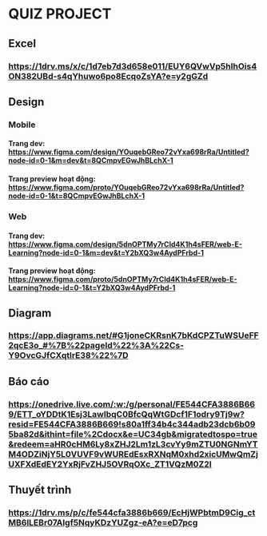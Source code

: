 # QUIZ PROJECT

## Excel
### https://1drv.ms/x/c/1d7eb7d3d658e011/EUY6QVwVp5hIhOis4ON382UBd-s4qYhuwo6po8EcqoZsYA?e=y2gGZd

## Design
### Mobile
#### Trang dev: https://www.figma.com/design/YOuqebGReo72vYxa698rRa/Untitled?node-id=0-1&m=dev&t=8QCmpvEGwJhBLchX-1
#### Trang preview hoạt động: https://www.figma.com/proto/YOuqebGReo72vYxa698rRa/Untitled?node-id=0-1&t=8QCmpvEGwJhBLchX-1

### Web
#### Trang dev: https://www.figma.com/design/5dnOPTMy7rCld4K1h4sFER/web-E-Learning?node-id=0-1&m=dev&t=Y2bXQ3w4AydPFrbd-1
#### Trang preview hoạt động: https://www.figma.com/proto/5dnOPTMy7rCld4K1h4sFER/web-E-Learning?node-id=0-1&t=Y2bXQ3w4AydPFrbd-1
## Diagram
### https://app.diagrams.net/#G1joneCKRsnK7bKdCPZTuWSUeFF2qcE3o_#%7B%22pageId%22%3A%22Cs-Y9OvcGJfCXqtlrE38%22%7D
## Báo cáo
### https://onedrive.live.com/:w:/g/personal/FE544CFA3886B669/ETT_oYDDtK1Esj3LawlbqC0BfcQqWtGDcf1F1odry9Tj9w?resid=FE544CFA3886B669!s80a1ff34b4c344adb23dcb6b095ba82d&ithint=file%2Cdocx&e=UC34gb&migratedtospo=true&redeem=aHR0cHM6Ly8xZHJ2Lm1zL3cvYy9mZTU0NGNmYTM4ODZiNjY5L0VUVF9vWUREdEsxRXNqM0xhd2xicUMwQmZjUXFXdEdEY2YxRjFvZHJ5OVRqOXc_ZT1VQzM0Z2I
## Thuyết trình
### https://1drv.ms/p/c/fe544cfa3886b669/EcHjWPbtmD9Cig_ctMB6lLEBr07AIgf5NqyKDzYUZgz-eA?e=eD7pcg
